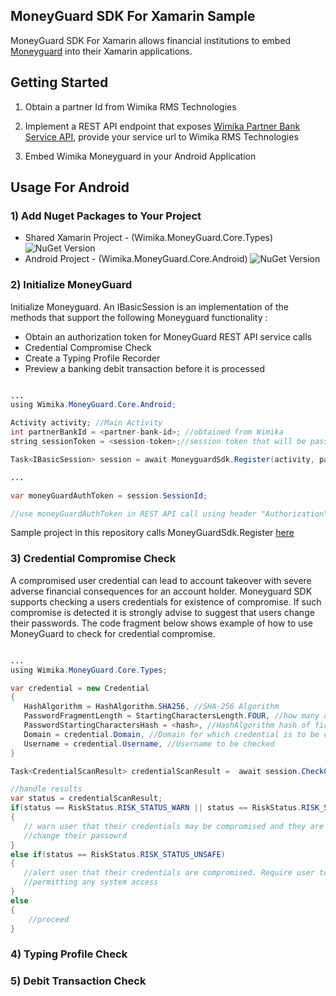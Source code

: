 

## MoneyGuard SDK For Xamarin Sample

MoneyGuard SDK For Xamarin allows financial institutions to embed [Moneyguard](https://wimika.ng/moneyguard/) into
their Xamarin applications. 

## Getting Started

1. Obtain a partner Id from Wimika RMS Technologies

2. Implement a REST API endpoint that exposes [Wimika Partner Bank Service API](https://wimika.gitbook.io/wimika-partner-bank-api-documentation/), provide your service url to Wimika RMS Technologies

3. Embed Wimika Moneyguard in your Android Application

## Usage For Android

### 1) Add Nuget Packages to Your Project
- Shared Xamarin Project - (Wimika.MoneyGuard.Core.Types) ![NuGet Version](https://img.shields.io/nuget/v/Wimika.MoneyGuard.Core.Types)
- Android Project - (Wimika.MoneyGuard.Core.Android) ![NuGet Version](https://img.shields.io/nuget/v/Wimika.MoneyGuard.Core.Android)


### 2) Initialize MoneyGuard 

Initialize Moneyguard. An IBasicSession is an implementation of the methods that support the following Moneyguard
functionality :
 - Obtain an authorization token for MoneyGuard REST API service calls
 - Credential Compromise Check
 - Create a Typing Profile Recorder
 - Preview a banking debit transaction before it is processed

```java

...
using Wimika.MoneyGuard.Core.Android;

Activity activity; //Main Activity
int partnerBankId = <partner-bank-id>; //obtained from Wimika
string sessionToken = <session-token>;//session token that will be passed to Partner Bank REST Service to validate user session 

Task<IBasicSession> session = await MoneyguardSdk.Register(activity, partnerBankId, sessionToken);

...

var moneyGuardAuthToken = session.SessionId;

//use moneyGuardAuthToken in REST API call using header "Authorization" : "Bearer  <moneyGuardAuthToken>"

```

Sample project in this repository calls MoneyGuardSdk.Register [here](https://github.com/wimika/moneyguard-xamarin/blob/0392cb15d9e19683e411f72bed1a70271dbc74d5/MoneyGuardSdkExample/MoneyGuardSdkExample.Android/MainActivity.cs#L27)

### 3) Credential Compromise Check

A compromised user credential can lead to account takeover with severe adverse financial consequences for an account holder.
Moneyguard SDK supports checking a users credentials for existence of compromise. If such compromise is detected it is strongly advise to
suggest that users change their passwords. The code fragment below shows example of how to use MoneyGuard to check for credential compromise.

```java

...
using Wimika.MoneyGuard.Core.Types;

var credential = new Credential
{
   HashAlgorithm = HashAlgorithm.SHA256, //SHA-256 Algorithm
   PasswordFragmentLength = StartingCharactersLength.FOUR, //how many characters from beginning of password to be hashed
   PasswordStartingCharactersHash = <hash>, //HashAlgorithm hash of first number of characters in PasswordFragmentLength
   Domain = credential.Domain, //Domain for which credential is to be checked
   Username = credential.Username, //Username to be checked
}

Task<CredentialScanResult> credentialScanResult =  await session.CheckCredential(credential);

//handle results
var status = credentialScanResult;
if(status == RiskStatus.RISK_STATUS_WARN || status == RiskStatus.RISK_STATUS_UNKNOWN)
{
   // warn user that their credentials may be compromised and they are strongly advised to
   //change their passowrd
}
else if(status == RiskStatus.RISK_STATUS_UNSAFE)
{
   //alert user that their credentials are compromised. Require user to change their password before
   //permitting any system access
}
else
{
    //proceed
}

```

### 4) Typing Profile Check

### 5) Debit Transaction Check








